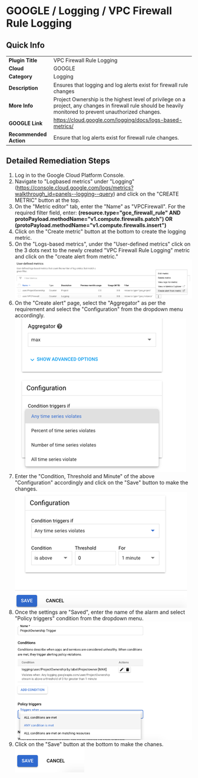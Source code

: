 
# GOOGLE / Logging / VPC Firewall Rule Logging

## Quick Info

| | |
|-|-|
| **Plugin Title** | VPC Firewall Rule Logging |
| **Cloud** | GOOGLE |
| **Category** | Logging |
| **Description** | Ensures that logging and log alerts exist for firewall rule changes |
| **More Info** | Project Ownership is the highest level of privilege on a project, any changes in firewall rule should be heavily monitored to prevent unauthorized changes. |
| **GOOGLE Link** | https://cloud.google.com/logging/docs/logs-based-metrics/ |
| **Recommended Action** | Ensure that log alerts exist for firewall rule changes. |

## Detailed Remediation Steps
1. Log in to the Google Cloud Platform Console.
2. Navigate to "Logbased metrics" under "Logging" (https://console.cloud.google.com/logs/metrics?walkthrough_id=panels--logging--query) and click on the "CREATE METRIC" button at the top.
3. On the "Metric editor" tab, enter the "Name" as "VPCFirewall". For the required filter field, enter: **(resource.type="gce_firewall_rule" AND protoPayload.methodName="v1.compute.firewalls.patch") OR (protoPayload.methodName="v1.compute.firewalls.insert")**
4. Click on the "Create metric" button at the bottom to create the logging metric.
5. On the "Logs-based metrics", under the "User-defined metrics" click on the 3 dots next to the newly created "VPC Firewall Rule Logging" metric and click on the "create alert from metric."</br> <img src="/resources/google/logging/vpc-firewall-rule-logging/step9.png"/>
6. On the "Create alert" page, select the "Aggregator" as per the requirement and select the "Configuration" from the dropdown menu accordingly.</br> <img src="/resources/google/logging/vpc-firewall-rule-logging/step10.png"/>
7. Enter the "Condition, Threshold and Minute" of the above "Configuration" accordingly and click on the "Save" button to make the changes.</br> <img src="/resources/google/logging/vpc-firewall-rule-logging/step11.png"/>
8. Once the settings are "Saved", enter the name of the alarm and select "Policy triggers" condition from the dropdown menu.</br> <img src="/resources/google/logging/vpc-firewall-rule-logging/step12.png"/>
9. Click on the "Save" button at the bottom to make the chanes.</br> <img src="/resources/google/logging/vpc-firewall-rule-logging/step13.png"/>


